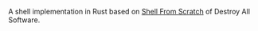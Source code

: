 A shell implementation in Rust based on [Shell From Scratch](https://www.destroyallsoftware.com/screencasts/catalog/shell-from-scratch) of Destroy All Software.